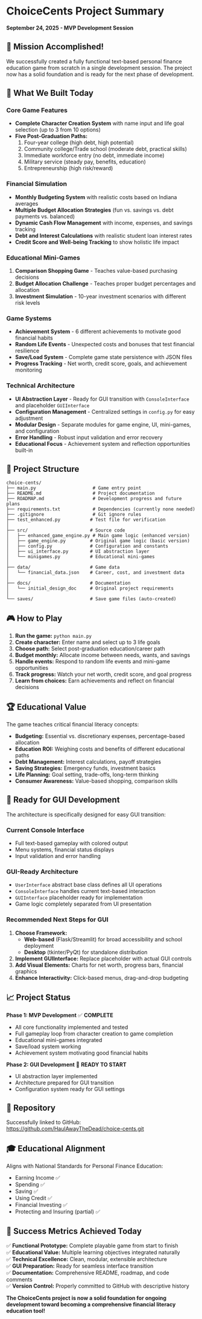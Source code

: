# ChoiceCents Project Summary
**September 24, 2025 - MVP Development Session**

## 🎯 Mission Accomplished!

We successfully created a fully functional text-based personal finance education game from scratch in a single development session. The project now has a solid foundation and is ready for the next phase of development.

## 🚀 What We Built Today

### Core Game Features
- **Complete Character Creation System** with name input and life goal selection (up to 3 from 10 options)
- **Five Post-Graduation Paths:**
  1. Four-year college (high debt, high potential)
  2. Community college/Trade school (moderate debt, practical skills)
  3. Immediate workforce entry (no debt, immediate income)
  4. Military service (steady pay, benefits, education)
  5. Entrepreneurship (high risk/reward)

### Financial Simulation
- **Monthly Budgeting System** with realistic costs based on Indiana averages
- **Multiple Budget Allocation Strategies** (fun vs. savings vs. debt payments vs. balanced)
- **Dynamic Cash Flow Management** with income, expenses, and savings tracking
- **Debt and Interest Calculations** with realistic student loan interest rates
- **Credit Score and Well-being Tracking** to show holistic life impact

### Educational Mini-Games
1. **Comparison Shopping Game** - Teaches value-based purchasing decisions
2. **Budget Allocation Challenge** - Teaches proper budget percentages and allocation
3. **Investment Simulation** - 10-year investment scenarios with different risk levels

### Game Systems
- **Achievement System** - 6 different achievements to motivate good financial habits
- **Random Life Events** - Unexpected costs and bonuses that test financial resilience
- **Save/Load System** - Complete game state persistence with JSON files
- **Progress Tracking** - Net worth, credit score, goals, and achievement monitoring

### Technical Architecture
- **UI Abstraction Layer** - Ready for GUI transition with `ConsoleInterface` and placeholder `GUIInterface`
- **Configuration Management** - Centralized settings in `config.py` for easy adjustment
- **Modular Design** - Separate modules for game engine, UI, mini-games, and configuration
- **Error Handling** - Robust input validation and error recovery
- **Educational Focus** - Achievement system and reflection opportunities built-in

## 📁 Project Structure
```
choice-cents/
├── main.py                     # Game entry point
├── README.md                   # Project documentation
├── ROADMAP.md                  # Development progress and future plans
├── requirements.txt            # Dependencies (currently none needed)
├── .gitignore                  # Git ignore rules
├── test_enhanced.py           # Test file for verification
│
├── src/                       # Source code
│   ├── enhanced_game_engine.py # Main game logic (enhanced version)
│   ├── game_engine.py         # Original game logic (basic version)
│   ├── config.py              # Configuration and constants
│   ├── ui_interface.py        # UI abstraction layer
│   └── minigames.py           # Educational mini-games
│
├── data/                      # Game data
│   └── financial_data.json    # Career, cost, and investment data
│
├── docs/                      # Documentation
│   └── initial_design_doc     # Original project requirements
│
└── saves/                     # Save game files (auto-created)
```

## 🎮 How to Play

1. **Run the game:** `python main.py`
2. **Create character:** Enter name and select up to 3 life goals
3. **Choose path:** Select post-graduation education/career path
4. **Budget monthly:** Allocate income between needs, wants, and savings
5. **Handle events:** Respond to random life events and mini-game opportunities
6. **Track progress:** Watch your net worth, credit score, and goal progress
7. **Learn from choices:** Earn achievements and reflect on financial decisions

## 🏆 Educational Value

The game teaches critical financial literacy concepts:
- **Budgeting:** Essential vs. discretionary expenses, percentage-based allocation
- **Education ROI:** Weighing costs and benefits of different educational paths
- **Debt Management:** Interest calculations, payoff strategies
- **Saving Strategies:** Emergency funds, investment basics
- **Life Planning:** Goal setting, trade-offs, long-term thinking
- **Consumer Awareness:** Value-based shopping, comparison skills

## 🚀 Ready for GUI Development

The architecture is specifically designed for easy GUI transition:

### Current Console Interface
- Full text-based gameplay with colored output
- Menu systems, financial status displays
- Input validation and error handling

### GUI-Ready Architecture
- `UserInterface` abstract base class defines all UI operations
- `ConsoleInterface` handles current text-based interaction
- `GUIInterface` placeholder ready for implementation
- Game logic completely separated from UI presentation

### Recommended Next Steps for GUI
1. **Choose Framework:** 
   - **Web-based** (Flask/Streamlit) for broad accessibility and school deployment
   - **Desktop** (tkinter/PyQt) for standalone distribution
2. **Implement GUIInterface:** Replace placeholder with actual GUI controls
3. **Add Visual Elements:** Charts for net worth, progress bars, financial graphics
4. **Enhance Interactivity:** Click-based menus, drag-and-drop budgeting

## 📈 Project Status

**Phase 1: MVP Development** ✅ **COMPLETE**
- All core functionality implemented and tested
- Full gameplay loop from character creation to game completion
- Educational mini-games integrated
- Save/load system working
- Achievement system motivating good financial habits

**Phase 2: GUI Development** 🎯 **READY TO START**
- UI abstraction layer implemented
- Architecture prepared for GUI transition
- Configuration system ready for GUI settings

## 🔗 Repository
Successfully linked to GitHub: https://github.com/HaulAwayTheDead/choice-cents.git

## 🎓 Educational Alignment
Aligns with National Standards for Personal Finance Education:
- Earning Income ✅
- Spending ✅ 
- Saving ✅
- Using Credit ✅
- Financial Investing ✅
- Protecting and Insuring (partial) ✅

## 🎉 Success Metrics Achieved Today

✅ **Functional Prototype:** Complete playable game from start to finish  
✅ **Educational Value:** Multiple learning objectives integrated naturally  
✅ **Technical Excellence:** Clean, modular, extensible architecture  
✅ **GUI Preparation:** Ready for seamless interface transition  
✅ **Documentation:** Comprehensive README, roadmap, and code comments  
✅ **Version Control:** Properly committed to GitHub with descriptive history  

**The ChoiceCents project is now a solid foundation for ongoing development toward becoming a comprehensive financial literacy education tool!**